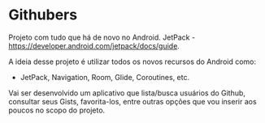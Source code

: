 # Githubers
Projeto com tudo que há de novo no Android. JetPack - https://developer.android.com/jetpack/docs/guide. 

A ideia desse projeto é utilizar todos os novos recursos do Android como:
- JetPack, Navigation, Room, Glide, Coroutines, etc.

Vai ser desenvolvido um aplicativo que lista/busca usuários do Github, consultar seus Gists, favorita-los,
entre outras opções que vou inserir aos poucos no scopo do projeto.
